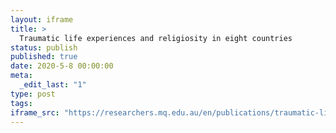 ```yaml
---
layout: iframe
title: >
  Traumatic life experiences and religiosity in eight countries
status: publish
published: true
date: 2020-5-8 00:00:00
meta:
  _edit_last: "1"
type: post
tags:
iframe_src: "https://researchers.mq.edu.au/en/publications/traumatic-life-experiences-and-religiosity-in-eight-countries"
---
```

        
